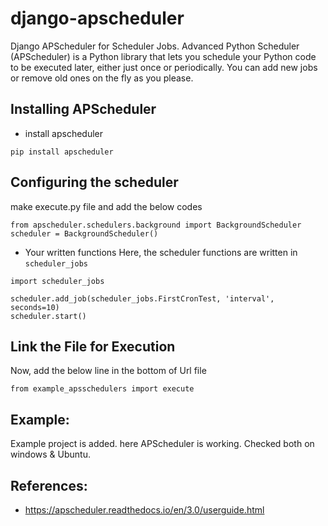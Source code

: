 # django-apscheduler
Django APScheduler for Scheduler Jobs. Advanced Python Scheduler (APScheduler) is a Python library that lets you schedule your Python code to be executed later, either just once or periodically. You can add new jobs or remove old ones on the fly as you please. 



## Installing APScheduler
* install apscheduler 
```
pip install apscheduler
```



## Configuring the scheduler
make execute.py file and add the below codes


```
from apscheduler.schedulers.background import BackgroundScheduler
scheduler = BackgroundScheduler()
```



* Your written functions
Here, the scheduler functions are written in `scheduler_jobs`

```
import scheduler_jobs 

scheduler.add_job(scheduler_jobs.FirstCronTest, 'interval', seconds=10)
scheduler.start()

```



## Link the File for Execution 
Now, add the below line in the bottom of Url file

```
from example_apsschedulers import execute
```


## Example:
Example project is added. here APScheduler is working. 
Checked both on windows & Ubuntu.


## References:
* https://apscheduler.readthedocs.io/en/3.0/userguide.html




